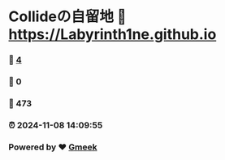 # Collideの自留地 :link: https://Labyrinth1ne.github.io 
### :page_facing_up: [4](https://Labyrinth1ne.github.io/tag.html) 
### :speech_balloon: 0 
### :hibiscus: 473 
### :alarm_clock: 2024-11-08 14:09:55 
### Powered by :heart: [Gmeek](https://github.com/Meekdai/Gmeek)
